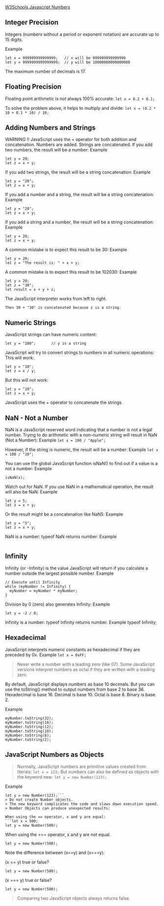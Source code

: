 [W3Schools Javascript Numbers](https://www.w3schools.com/js/js_numbers.asp)

## Integer Precision
Integers (numbers without a period or exponent notation) are accurate up to 15 digits.

Example
```
let x = 999999999999999;   // x will be 999999999999999
let y = 9999999999999999;  // y will be 10000000000000000
```
The maximum number of decimals is 17.

## Floating Precision
Floating point arithmetic is not always 100% accurate:
```let x = 0.2 + 0.1;```

To solve the problem above, it helps to multiply and divide:
```let x = (0.2 * 10 + 0.1 * 10) / 10;```

## Adding Numbers and Strings
WARNING !!
JavaScript uses the + operator for both addition and concatenation.
Numbers are added. Strings are concatenated.
If you add two numbers, the result will be a number:
Example
```let x = 10;
let y = 20;
let z = x + y;
```

If you add two strings, the result will be a string concatenation:
Example
```let x = "10";
let y = "20";
let z = x + y;
```

If you add a number and a string, the result will be a string concatenation:
Example
```let x = 10;
let y = "20";
let z = x + y;
```

If you add a string and a number, the result will be a string concatenation:
Example
```let x = "10";
let y = 20;
let z = x + y;
```

A common mistake is to expect this result to be 30:
Example
```let x = 10;
let y = 20;
let z = "The result is: " + x + y;
```

A common mistake is to expect this result to be 102030:
Example
```let x = 10;
let y = 20;
let z = "30";
let result = x + y + z;
```

The JavaScript interpreter works from left to right.
```First 10 + 20 is added because x and y are both numbers.
Then 30 + "30" is concatenated because z is a string.
```

## Numeric Strings
JavaScript strings can have numeric content:
```let x = 100;         // x is a number
let y = "100";       // y is a string
```

JavaScript will try to convert strings to numbers in all numeric operations:
This will work:
```let x = "100";
let y = "10";
let z = x / y;
```

But this will not work:
```let x = "100";
let y = "10";
let z = x + y;
```
JavaScript uses the + operator to concatenate the strings.

## NaN - Not a Number
NaN is a JavaScript reserved word indicating that a number is not a legal number.
Trying to do arithmetic with a non-numeric string will result in NaN (Not a Number):
Example
```let x = 100 / "Apple";```

However, if the string is numeric, the result will be a number:
Example
```let x = 100 / "10";```

You can use the global JavaScript function isNaN() to find out if a value is a not a number:
Example
```let x = 100 / "Apple";
isNaN(x);
```
Watch out for NaN. If you use NaN in a mathematical operation, the result will also be NaN:
Example
```let x = NaN;
let y = 5;
let z = x + y;
```
Or the result might be a concatenation like NaN5:
Example
```let x = NaN;
let y = "5";
let z = x + y;
```
NaN is a number: typeof NaN returns number:
Example
```typeof NaN;
```

## Infinity
Infinity (or -Infinity) is the value JavaScript will return if you calculate a number outside the largest possible number.
Example
```let myNumber = 2;
// Execute until Infinity
while (myNumber != Infinity) {
  myNumber = myNumber * myNumber;
}
```

Division by 0 (zero) also generates Infinity:
Example
```let x =  2 / 0;
let y = -2 / 0;
```

Infinity is a number: typeof Infinity returns number.
Example
typeof Infinity;

## Hexadecimal
JavaScript interprets numeric constants as hexadecimal if they are preceded by 0x.
Example
```let x = 0xFF;```
> Never write a number with a leading zero (like 07).
Some JavaScript versions interpret numbers as octal if they are written with a leading zero.

By default, JavaScript displays numbers as base 10 decimals.
But you can use the toString() method to output numbers from base 2 to base 36.
Hexadecimal is base 16. Decimal is base 10. Octal is base 8. Binary is base 2.

Example
```let myNumber = 32;
myNumber.toString(32);
myNumber.toString(16);
myNumber.toString(12);
myNumber.toString(10);
myNumber.toString(8);
myNumber.toString(2);
```
## JavaScript Numbers as Objects
> Normally, JavaScript numbers are primitive values created from literals:
```let x = 123;```
> But numbers can also be defined as objects with the keyword new:
```let y = new Number(123);```

Example
```let x = 123;
let y = new Number(123);```
> Do not create Number objects.
> The new keyword complicates the code and slows down execution speed.
> Number Objects can produce unexpected results:

When using the == operator, x and y are equal:
```let x = 500;
let y = new Number(500);
```
When using the === operator, x and y are not equal.

```let x = 500;
let y = new Number(500);
```
Note the difference between (x==y) and (x===y).

(x == y) true or false?

```let x = new Number(500);
let y = new Number(500);
```
(x === y) true or false?

```let x = new Number(500);
let y = new Number(500);
```
> Comparing two JavaScript objects always returns false.
